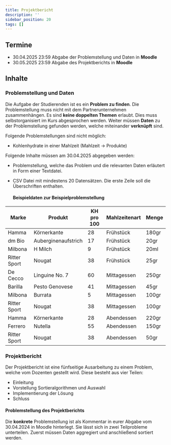 ```yaml
---
title: Projektbericht
description: ''
sidebar_position: 20
tags: []
---
```


## Termine

- 30.04.2025 23:59 Abgabe der Problemstellung und Daten in **Moodle**
- 30.05.2025 23:59 Abgabe des Projektberichts in **Moodle**

## Inhalte

### Problemstellung und Daten

Die Aufgabe der Studierenden ist es ein **Problem zu finden**. Die
Problemstellung muss nicht mit dem Partnerunternehmen zusammenhängen. Es sind
**keine doppelten Themen** erlaubt. Dies muss selbstorganisiert im Kurs
abgesprochen werden. Weiter müssen **Daten** zu der Problemstellung gefunden
werden, welche miteinander **verknüpft** sind.

Folgende Problemstellungen sind nicht möglich:

- Kohlenhydrate in einer Mahlzeit (Mahlzeit &rarr; Produkte)

Folgende Inhalte müssen am 30.04.2025 abgegeben werden:

- Problemstellung, welche das Problem und die relevanten Daten erläutert in Form
  einer Textdatei.
- CSV Datei mit mindestens 20 Datensätzen. Die erste Zeile soll die
  Überschriften enthalten.

  #### Beispieldaten zur Beispielproblemstellung

| Marke        | Produkt             | KH pro 100 | Mahlzeitenart | Menge |
| ------------ | ------------------- | ---------- | ------------- | ----- |
| Hamma        | Körnerkante         | 28         | Frühstück     | 180gr |
| dm Bio       | Auberginenaufstrich | 17         | Frühstück     | 20gr  |
| Milbona      | H Milch             | 9          | Frühstück     | 20ml  |
| Ritter Sport | Nougat              | 38         | Frühstück     | 25gr  |
| De Cecco     | Linguine No. 7      | 60         | Mittagessen   | 250gr |
| Barilla      | Pesto Genovese      | 41         | Mittagessen   | 45gr  |
| Milbona      | Burrata             | 5          | Mittagessen   | 100gr |
| Ritter Sport | Nougat              | 38         | Mittagessen   | 100gr |
| Hamma        | Körnerkante         | 28         | Abendessen    | 220gr |
| Ferrero      | Nutella             | 55         | Abendessen    | 150gr |
| Ritter Sport | Nougat              | 38         | Abendessen    | 50gr  |

### Projektbericht

Der Projektbericht ist eine fünfseitige Ausarbeitung zu einem Problem, welche
vom Dozenten gestellt wird. Diese besteht aus vier Teilen:

- Einleitung
- Vorstellung Sortieralgorithmen und Auswahl
- Implementierung der Lösung
- Schluss

#### Problemstellung des Projektberichts

Die **konkrete** Problemstellung ist als Kommentar in eurer Abgabe vom
30.04.2024 in Moodle hinterlegt. Sie lässt sich in zwei Teilprobleme
unterteilen. Zuerst müssen Daten aggregiert und anschließend sortiert werden.
